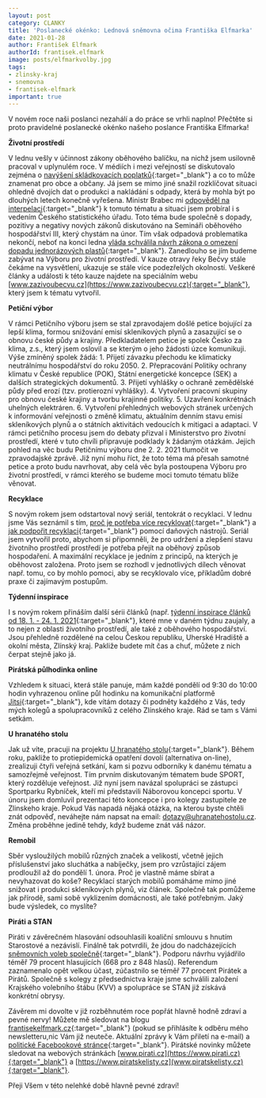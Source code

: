 ```yaml
---
layout: post
category: CLANKY
title: 'Poslanecké okénko: Lednová sněmovna očima Františka Elfmarka'
date: 2021-01-28
author: František Elfmark
authorId: frantisek.elfmark
image: posts/elfmarkvolby.jpg
tags: 
- zlinsky-kraj
- snemovna
- frantisek-elfmark
important: true
---
```

V novém roce naši poslanci nezahálí a do práce se vrhli naplno! Přečtěte si proto pravidelné poslanecké okénko našeho poslance Františka Elfmarka!

**Životní prostředí**

V lednu vešly v účinnost zákony oběhového balíčku, na nichž jsem usilovně pracoval v uplynulém roce. V médiích i mezi veřejností se diskutovalo zejména o [navýšení skládkovacích poplatků](https://www.frantisekelfmark.cz/v-nekterych-obcich-se-zvysi-poplatky-za-odpad-muze-za-to-nova-legislativa-jejimz-cilem-je-motivovat-ke-trideni-nebudme-popelnici-evropy/){:target="_blank"} a co to může znamenat pro obce a občany. Já jsem se mimo jiné snažil rozklíčovat situaci ohledně dvojích dat o produkci a nakládání s odpady, která by mohla být po dlouhých letech konečně vyřešena. Ministr Brabec mi [odpověděl na interpelaci](https://www.frantisekelfmark.cz/ministr-brabec-ke-dvojim-datum-o-odpadech-odpoved-na-interpelaci/){:target="_blank"} k tomuto tématu a situaci jsem probíral i s vedením Českého statistického úřadu. Toto téma bude společně s dopady, pozitivy a negativy nových zákonů diskutováno na Semináři oběhového hospodářství III, který chystám na únor. 
Tím však odpadová problematika nekončí, neboť na konci ledna [vláda schválila návrh zákona o omezení dopadu jednorázových plastů](https://www.frantisekelfmark.cz/zacatek-konce-jednorazovych-plastu/){:target="_blank"}. Zanedlouho se jím budeme zabývat na Výboru pro životní prostředí.  V kauze otravy řeky Bečvy stále čekáme na vysvětlení, ukazuje se stále více podezřelých okolností. Veškeré články a události k této kauze najdete na speciálním webu [www.zazivoubecvu.cz](https://www.zazivoubecvu.cz){:target="_blank"}, který jsem k tématu vytvořil.

**Petiční výbor**

V rámci Petičního výboru jsem se stal zpravodajem došlé petice bojující za lepší klima, formou snižování emisí skleníkových plynů a zasazující se o obnovu české půdy a krajiny. Předkladatelem petice je spolek Česko za klima, z.s., který jsem oslovil a se kterým o jeho žádosti úzce komunikuji. Výše zmíněný spolek žádá: 1. Přijetí závazku přechodu ke klimaticky neutrálnímu hospodářství do roku 2050. 2. Přepracování Politiky ochrany klimatu v České republice (POK), Státní energetické koncepce (SEK) a dalších strategických dokumentů. 3. Přijetí vyhlášky o ochraně zemědělské půdy před erozí (tzv. protierozní vyhlášky). 4. Vytvoření pracovní skupiny pro obnovu české krajiny a tvorbu krajinné politiky. 5. Uzavření konkrétnách uhelných elektráren. 6. Vytvoření přehledných webových stránek určených k informování veřejnosti o změně klimatu, aktuálním denním stavu emisí skleníkových plynů a o státních aktivitách vedoucích k mitigaci a adaptaci.
V rámci petičního procesu jsem do debaty přizval i Ministerstvo pro životní prostředí, které v tuto chvíli připravuje podklady k žádaným otázkám. Jejich pohled na věc budu Petičnímu výboru dne 2. 2. 2021 tlumočit ve zpravodajské zprávě. Již nyní mohu říct, že toto téma má přesah samotné petice a proto budu navrhovat, aby celá věc byla postoupena Výboru pro životní prostředí, v rámci kterého se budeme moci tomuto tématu blíže věnovat.

**Recyklace**

S novým rokem jsem odstartoval nový seriál, tentokrát o recyklaci. V lednu jsme Vás seznámil s tím, [proč je potřeba více recyklovat](https://www.frantisekelfmark.cz/proc-je-potreba-vice-recyklovat-1/){:target="_blank"} a [jak podpořit recyklaci](https://www.frantisekelfmark.cz/jak-podporit-recyklaci-2/){:target="_blank"} pomocí daňových nástrojů. Seriál jsem vytvořil proto, abychom si připomněli, že pro udržení a zlepšení stavu životního prostředí prostředí je potřeba přejít na oběhový způsob hospodaření. A maximální recyklace je jedním z principů, na kterých je oběhovost založena. Proto jsem se rozhodl v jednotlivých dílech věnovat např. tomu, co by mohlo pomoci, aby se recyklovalo více,  příkladům dobré praxe či zajímavým postupům. 

**Týdenní inspirace**

I s novým rokem přináším další sérii článků (např. [týdenní inspirace článků od 18. 1. - 24. 1. 2021](https://www.frantisekelfmark.cz/tydenni-inspirace-clanku-18-1-24-1-2021/){:target="_blank"}, které mne v daném týdnu zaujaly, a to nejen z oblasti životního prostředí, ale také z oběhového hospodářství. Jsou přehledně rozdělené na celou Českou republiku, Uherské Hradiště a okolní města, Zlínský kraj. Pakliže budete mít čas a chuť, můžete z nich čerpat stejně jako já.

**Pirátská půlhodinka online**

Vzhledem k situaci, která stále panuje, mám každé pondělí od 9:30 do 10:00 hodin vyhrazenou online půl hodinku na komunikační platformě [Jitsi](https://meet.jit.si/kancelarelfmark){:target="_blank"}, kde vítám dotazy či podněty každého z Vás, tedy mých kolegů a spolupracovníků z celého Zlínského kraje. Rád se tam s Vámi setkám.

**U hranatého stolu**

Jak už víte, pracuji na projektu [U hranatého stolu](https://uhranatehostolu.cz){:target="_blank"}. Během roku, pakliže to protiepidemická opatření dovolí (alternativa on-line), zrealizuji čtyři veřejná setkání, kam si pozvu odborníky k danému tématu a samozřejmě veřejnost. Tím prvním diskutovaným tématem bude SPORT, který rozděluje veřejnost. Již nyní jsem navázal spolupráci se zástupci Sportparku Rybníček, kteří mi představili Náborovou koncepci sportu. V únoru jsem domluvil prezentaci této koncepce i pro kolegy zastupitele ze Zlinskeho kraje. Pokud Vás napadá nějaká otázka, na kterou byste chtěli znát odpověď, neváhejte nám napsat na email: dotazy@uhranatehostolu.cz. Změna proběhne jedině tehdy, když budeme znát váš názor. 

**Remobil**

Sběr vysloužilých mobilů různých značek a velikostí, včetně  jejich příslušenství jako sluchátka a nabíječky, jsem pro vzrůstající zájem prodloužil až do pondělí 1. února. Proč je vlastně máme sbírat a nevyhazovat do koše? Recyklací starých mobilů pomáháme mimo jiné snižovat i produkci skleníkových plynů, viz článek. Společně tak pomůžeme jak přírodě, sami sobě vyklizením domácnosti, ale také potřebným. Jaký bude výsledek, co myslíte?

**Piráti a STAN**

Piráti v závěrečném hlasování odsouhlasili koaliční smlouvu s hnutím Starostové a nezávislí. Finálně tak potvrdili, že jdou do nadcházejících [sněmovních voleb společně](https://www.frantisekelfmark.cz/pirati-schvalili-finalne-koalicni-smlouvu-se-stan-do-snemovnich-voleb-jdou-spolecne/){:target="_blank"}. Podporu návrhu vyjádřilo téměř 79 procent hlasujících (668 pro z 848 hlasů). Referendum zaznamenalo opět velkou účast, zúčastnilo se téměř 77 procent Pirátek a Pirátů. Společně s kolegy z předsednictva kraje jsme schválili založení Krajského volebního štábu (KVV) a spolupráce se STAN již získává konkrétní obrysy.

Závěrem mi dovolte v již rozběhnutém roce popřát hlavně hodně zdraví a pevné nervy! Můžete mě sledovat na blogu [frantisekelfmark.cz](https://www.frantisekelfmark.cz/){:target="_blank"} (pokud se přihlásíte k odběru mého newsletteru,nic Vám již neuteče. Aktuální zprávy k Vám přiletí na e-mail) a [politické Facebookové stránce](https://www.facebook.com/FrantisekElfmark.DiS/){:target="_blank"}. Pirátské novinky můžete sledovat na  webových stránkách [www.pirati.cz](https://www.pirati.cz){:target="_blank"} a [https://www.piratskelisty.cz](www.piratskelisty.cz){:target="_blank"}.

Přeji Všem v této nelehké době hlavně pevné zdraví! 
